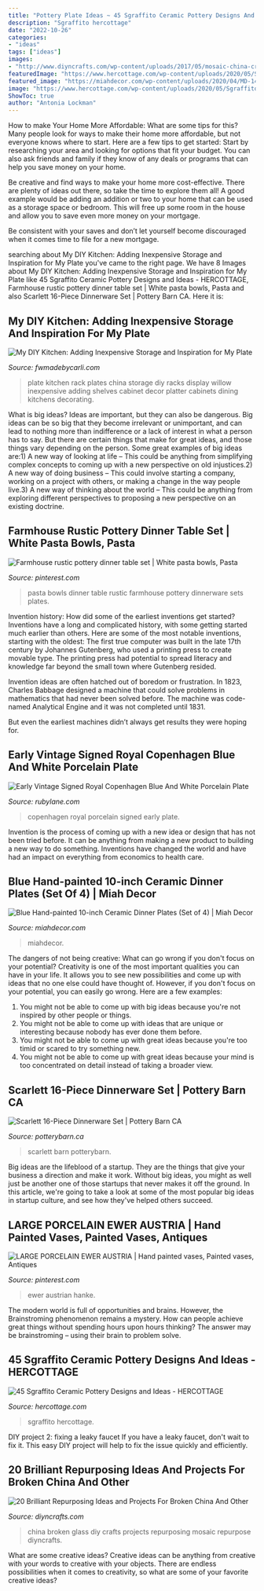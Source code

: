 ```yaml
---
title: "Pottery Plate Ideas ~ 45 Sgraffito Ceramic Pottery Designs And Ideas"
description: "Sgraffito hercottage"
date: "2022-10-26"
categories:
- "ideas"
tags: ["ideas"]
images:
- "http://www.diyncrafts.com/wp-content/uploads/2017/05/mosaic-china-crafts.jpg"
featuredImage: "https://www.hercottage.com/wp-content/uploads/2020/05/Sgraffito-Ceramic-Pottery-Designs-and-Ideas-8.png"
featured_image: "https://miahdecor.com/wp-content/uploads/2020/04/MD-148_1-768x768.jpg"
image: "https://www.hercottage.com/wp-content/uploads/2020/05/Sgraffito-Ceramic-Pottery-Designs-and-Ideas-8.png"
ShowToc: true
author: "Antonia Lockman"
---
```



How to make Your Home More Affordable: What are some tips for this?
Many people look for ways to make their home more affordable, but not everyone knows where to start. Here are a few tips to get started:
Start by researching your area and looking for options that fit your budget. You can also ask friends and family if they know of any deals or programs that can help you save money on your home.

Be creative and find ways to make your home more cost-effective. There are plenty of ideas out there, so take the time to explore them all! A good example would be adding an addition or two to your home that can be used as a storage space or bedroom. This will free up some room in the house and allow you to save even more money on your mortgage.

Be consistent with your saves and don’t let yourself become discouraged when it comes time to file for a new mortgage.

	

		
searching about My DIY Kitchen: Adding Inexpensive Storage and Inspiration for My Plate you've came to the right page. We have 8 Images about My DIY Kitchen: Adding Inexpensive Storage and Inspiration for My Plate like 45 Sgraffito Ceramic Pottery Designs and Ideas - HERCOTTAGE, Farmhouse rustic pottery dinner table set | White pasta bowls, Pasta and also Scarlett 16-Piece Dinnerware Set | Pottery Barn CA. Here it is:
		
    
## My DIY Kitchen: Adding Inexpensive Storage And Inspiration For My Plate

<img loading=lazy src="https://s-media-cache-ak0.pinimg.com/564x/4d/f6/ed/4df6edd4bd742a69ca5af49be6f6ff5a.jpg" onerror="this.onerror=null;this.src='https://tse3.mm.bing.net/th?id=OIP.v5Tm1MYjRpcNaX3NR24JZAHaLJ&amp;pid=15.1';" alt="My DIY Kitchen: Adding Inexpensive Storage and Inspiration for My Plate">

_Source: fwmadebycarli.com_

>plate kitchen rack plates china storage diy racks display willow inexpensive adding shelves cabinet decor platter cabinets dining kitchens decorating. 

	

What is big ideas?
Ideas are important, but they can also be dangerous. Big ideas can be so big that they become irrelevant or unimportant, and can lead to nothing more than indifference or a lack of interest in what a person has to say. But there are certain things that make for great ideas, and those things vary depending on the person. Some great examples of big ideas are:1) A new way of looking at life – This could be anything from simplifying complex concepts to coming up with a new perspective on old injustices.2) A new way of doing business – This could involve starting a company, working on a project with others, or making a change in the way people live.3) A new way of thinking about the world – This could be anything from exploring different perspectives to proposing a new perspective on an existing doctrine.

    
## Farmhouse Rustic Pottery Dinner Table Set | White Pasta Bowls, Pasta

<img loading=lazy src="https://i.pinimg.com/originals/fa/59/c2/fa59c2675e2d8a637f2dc44703594e78.jpg" onerror="this.onerror=null;this.src='https://tse3.mm.bing.net/th?id=OIP.rQsNUV3wlhKYfCZ5rLYZywHaLH&amp;pid=15.1';" alt="Farmhouse rustic pottery dinner table set | White pasta bowls, Pasta">

_Source: pinterest.com_

>pasta bowls dinner table rustic farmhouse pottery dinnerware sets plates. 

	

Invention history: How did some of the earliest inventions get started?
Inventions have a long and complicated history, with some getting started much earlier than others. Here are some of the most notable inventions, starting with the oldest:
The first true computer was built in the late 17th century by Johannes Gutenberg, who used a printing press to create movable type. The printing press had potential to spread literacy and knowledge far beyond the small town where Gutenberg resided.

Invention ideas are often hatched out of boredom or frustration. In 1823, Charles Babbage designed a machine that could solve problems in mathematics that had never been solved before. The machine was code-named Analytical Engine and it was not completed until 1831.

But even the earliest machines didn’t always get results they were hoping for.

    
## Early Vintage Signed Royal Copenhagen Blue And White Porcelain Plate

<img loading=lazy src="https://cdn0.rubylane.com/shops/798792/000001758.1L.jpg" onerror="this.onerror=null;this.src='https://tse2.mm.bing.net/th?id=OIP.eFibkUKzZFOshZAuchsOiwHaHa&amp;pid=15.1';" alt="Early Vintage Signed Royal Copenhagen Blue And White Porcelain Plate">

_Source: rubylane.com_

>copenhagen royal porcelain signed early plate. 

	

Invention is the process of coming up with a new idea or design that has not been tried before. It can be anything from making a new product to building a new way to do something. Inventions have changed the world and have had an impact on everything from economics to health care.

    
## Blue Hand-painted 10-inch Ceramic Dinner Plates (Set Of 4) | Miah Decor

<img loading=lazy src="https://miahdecor.com/wp-content/uploads/2020/04/MD-148_1-768x768.jpg" onerror="this.onerror=null;this.src='https://tse4.mm.bing.net/th?id=OIP.NfepzPl959o9j1UpGiJ-hQHaHa&amp;pid=15.1';" alt="Blue Hand-painted 10-inch Ceramic Dinner Plates (Set of 4) | Miah Decor">

_Source: miahdecor.com_

>miahdecor. 

	

The dangers of not being creative: What can go wrong if you don't focus on your potential?
Creativity is one of the most important qualities you can have in your life. It allows you to see new possibilities and come up with ideas that no one else could have thought of. However, if you don't focus on your potential, you can easily go wrong. Here are a few examples: 
1) You might not be able to come up with big ideas because you're not inspired by other people or things. 
2) You might not be able to come up with ideas that are unique or interesting because nobody has ever done them before. 
3) You might not be able to come up with great ideas because you're too timid or scared to try something new. 
4) You might not be able to come up with great ideas because your mind is too concentrated on detail instead of taking a broader view.

    
## Scarlett 16-Piece Dinnerware Set | Pottery Barn CA

<img loading=lazy src="http://www.potterybarn.ca/core/media/media.nl?id=85425903&amp;c=3572911&amp;h=7be88bff42d055d3e972&amp;resizeid=25&amp;resizeh=1200&amp;resizew=1200" onerror="this.onerror=null;this.src='https://tse2.mm.bing.net/th?id=OIP.ft7YFZZTuhzASPuJZbrumQHaGq&amp;pid=15.1';" alt="Scarlett 16-Piece Dinnerware Set | Pottery Barn CA">

_Source: potterybarn.ca_

>scarlett barn potterybarn. 

	

Big ideas are the lifeblood of a startup. They are the things that give your business a direction and make it work. Without big ideas, you might as well just be another one of those startups that never makes it off the ground. In this article, we're going to take a look at some of the most popular big ideas in startup culture, and see how they've helped others succeed.

    
## LARGE PORCELAIN EWER AUSTRIA | Hand Painted Vases, Painted Vases, Antiques

<img loading=lazy src="https://i.pinimg.com/736x/de/8a/8d/de8a8dac45330a1b84b82d423bc0e0e6.jpg" onerror="this.onerror=null;this.src='https://tse4.mm.bing.net/th?id=OIP.ngloCYWfW3yh8jqwZhOd4QHaK2&amp;pid=15.1';" alt="LARGE PORCELAIN EWER AUSTRIA | Hand painted vases, Painted vases, Antiques">

_Source: pinterest.com_

>ewer austrian hanke. 

	

The modern world is full of opportunities and brains. However, the Brainstroming phenomenon remains a mystery. How can people achieve great things without spending hours upon hours thinking? The answer may be brainstroming – using their brain to problem solve.

    
## 45 Sgraffito Ceramic Pottery Designs And Ideas - HERCOTTAGE

<img loading=lazy src="https://www.hercottage.com/wp-content/uploads/2020/05/Sgraffito-Ceramic-Pottery-Designs-and-Ideas-8.png" onerror="this.onerror=null;this.src='https://tse4.mm.bing.net/th?id=OIP.Qgh_0-i0xkDWNmOznq2THwHaH5&amp;pid=15.1';" alt="45 Sgraffito Ceramic Pottery Designs and Ideas - HERCOTTAGE">

_Source: hercottage.com_

>sgraffito hercottage. 

	

DIY project 2: fixing a leaky faucet
If you have a leaky faucet, don't wait to fix it. This easy DIY project will help to fix the issue quickly and efficiently.

    
## 20 Brilliant Repurposing Ideas And Projects For Broken China And Other

<img loading=lazy src="http://www.diyncrafts.com/wp-content/uploads/2017/05/mosaic-china-crafts.jpg" onerror="this.onerror=null;this.src='https://tse1.mm.bing.net/th?id=OIP.PT3-CrhDzl8Mydl079m15QHaD4&amp;pid=15.1';" alt="20 Brilliant Repurposing Ideas and Projects For Broken China And Other">

_Source: diyncrafts.com_

>china broken glass diy crafts projects repurposing mosaic repurpose diyncrafts. 

	

What are some creative ideas?
Creative ideas can be anything from creative with your words to creative with your objects. There are endless possibilities when it comes to creativity, so what are some of your favorite creative ideas?

